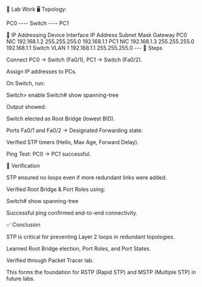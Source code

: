 🔹 Lab Work
🖥️ Topology:

PC0 ---- Switch ---- PC1

🔹 IP Addressing
Device	Interface	IP Address	Subnet Mask	Gateway
PC0	NIC	192.168.1.2	255.255.255.0	192.168.1.1
PC1	NIC	192.168.1.3	255.255.255.0	192.168.1.1
Switch	VLAN 1	192.168.1.1	255.255.255.0	---
🔹 Steps

Connect PC0 → Switch (Fa0/1), PC1 → Switch (Fa0/2).

Assign IP addresses to PCs.

On Switch, run:

Switch> enable
Switch# show spanning-tree


Output showed:

Switch elected as Root Bridge (lowest BID).

Ports Fa0/1 and Fa0/2 → Designated Forwarding state.

Verified STP timers (Hello, Max Age, Forward Delay).

Ping Test: PC0 → PC1 successful.

🔹 Verification

STP ensured no loops even if more redundant links were added.

Verified Root Bridge & Port Roles using:

Switch# show spanning-tree


Successful ping confirmed end-to-end connectivity.

✅ Conclusion

STP is critical for preventing Layer 2 loops in redundant topologies.

Learned Root Bridge election, Port Roles, and Port States.

Verified through Packet Tracer lab.

This forms the foundation for RSTP (Rapid STP) and MSTP (Multiple STP) in future labs.
